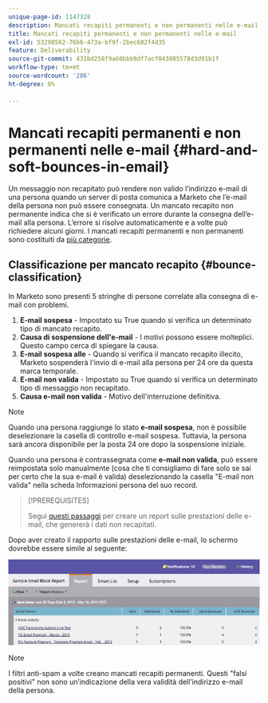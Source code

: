 ```yaml
---
unique-page-id: 1147328
description: Mancati recapiti permanenti e non permanenti nelle e-mail - Documentazione di Marketo - Documentazione di prodotto
title: Mancati recapiti permanenti e non permanenti nelle e-mail
exl-id: 53298562-76b6-473a-bf9f-2bec682f4d35
feature: Deliverability
source-git-commit: 431bd258f9a68bbb9df7acf043085578d3d91b1f
workflow-type: tm+mt
source-wordcount: '286'
ht-degree: 0%

---
```


# Mancati recapiti permanenti e non permanenti nelle e-mail {#hard-and-soft-bounces-in-email}

Un messaggio non recapitato può rendere non valido l’indirizzo e-mail di una persona quando un server di posta comunica a Marketo che l’e-mail della persona non può essere consegnata. Un mancato recapito non permanente indica che si è verificato un errore durante la consegna dell’e-mail alla persona. L’errore si risolve automaticamente e a volte può richiedere alcuni giorni. I mancati recapiti permanenti e non permanenti sono costituiti da [più categorie](https://nation.marketo.com/t5/Knowledgebase/Maintaining-a-Directory-of-Leads-Bouncing-Emails/ta-p/300838).

## Classificazione per mancato recapito {#bounce-classification}

In Marketo sono presenti 5 stringhe di persone correlate alla consegna di e-mail con problemi.

1. **E-mail sospesa** - Impostato su True quando si verifica un determinato tipo di mancato recapito.
1. **Causa di sospensione dell&#39;e-mail** - I motivi possono essere molteplici. Questo campo cerca di spiegare la causa.
1. **E-mail sospesa alle** - Quando si verifica il mancato recapito illecito, Marketo sospenderà l&#39;invio di e-mail alla persona per 24 ore da questa marca temporale.
1. **E-mail non valida** - Impostato su True quando si verifica un determinato tipo di messaggio non recapitato.
1. **Causa e-mail non valida** - Motivo dell&#39;interruzione definitiva.

>[!NOTE]
>
>Quando una persona raggiunge lo stato **e-mail sospesa**, non è possibile deselezionare la casella di controllo e-mail sospesa. Tuttavia, la persona sarà ancora disponibile per la posta 24 ore dopo la sospensione iniziale.
>
>Quando una persona è contrassegnata come **e-mail non valida**, può essere reimpostata solo manualmente (cosa che ti consigliamo di fare solo se sai per certo che la sua e-mail è valida) deselezionando la casella &quot;E-mail non valida&quot; nella scheda Informazioni persona del suo record.

>[!PREREQUISITES]
>
>Segui [questi passaggi](/help/marketo/product-docs/email-marketing/email-programs/email-program-data/email-performance-report.md) per creare un report sulle prestazioni delle e-mail, che genererà i dati non recapitati.

Dopo aver creato il rapporto sulle prestazioni delle e-mail, lo schermo dovrebbe essere simile al seguente:

![](assets/soft-hard-bounce.png)

>[!NOTE]
>
>I filtri anti-spam a volte creano mancati recapiti permanenti. Questi &quot;falsi positivi&quot; non sono un’indicazione della vera validità dell’indirizzo e-mail della persona.

